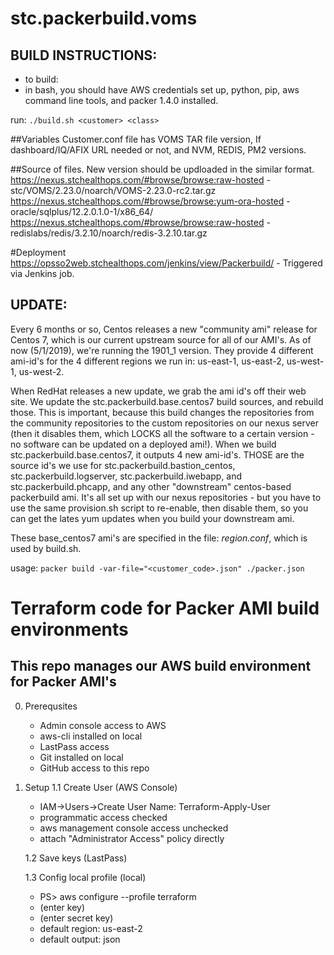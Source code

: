 # stc.packerbuild.voms

## BUILD INSTRUCTIONS:

- to build:
- in bash, you should have AWS credentials set up, python, pip, aws command line tools, and packer 1.4.0 installed.

run:
`./build.sh <customer> <class>`

##Variables
Customer.conf file has VOMS TAR file version, If dashboard/IQ/AFIX URL needed or not, and NVM, REDIS, PM2 versions.

##Source of files. New version should be updloaded in the similar format. 
https://nexus.stchealthops.com/#browse/browse:raw-hosted - stc/VOMS/2.23.0/noarch/VOMS-2.23.0-rc2.tar.gz
https://nexus.stchealthops.com/#browse/browse:yum-ora-hosted - 	oracle/sqlplus/12.2.0.1.0-1/x86_64/
https://nexus.stchealthops.com/#browse/browse:raw-hosted - redislabs/redis/3.2.10/noarch/redis-3.2.10.tar.gz

#Deployment
https://opsso2web.stchealthops.com/jenkins/view/Packerbuild/ - Triggered via Jenkins job. 

## UPDATE:
Every 6 months or so, Centos releases a new "community ami" release for Centos 7, which is our current upstream source for all of our AMI's.  As of now (5/1/2019), we're running the 1901_1 version.  They provide 4 different ami-id's for the 4 different regions we run in: us-east-1, us-east-2, us-west-1, us-west-2.  

When RedHat releases a new update, we grab the ami id's off their web site.  We update the stc.packerbuild.base.centos7 build sources, and rebuild those.  This is important, because this build changes the repositories from the community repositories to the custom repositories on our nexus server (then it disables them, which LOCKS all the software to a certain version - no software can be updated on a deployed ami!). When we build stc.packerbuild.base.centos7, it outputs 4 new ami-id's.  THOSE are the source id's we use for stc.packerbuild.bastion_centos, stc.packerbuild.logserver, stc.packerbuild.iwebapp, and stc.packerbuild.phcapp, and any other "downstream" centos-based packerbuild ami.  It's all set up with our nexus repositories - but you have to use the same provision.sh script to re-enable, then disable them, so you can get the lates yum updates when you build your downstream ami.

These base_centos7 ami's are specified in the file: *region.conf*, which is used by build.sh.

usage: `packer build -var-file="<customer_code>.json" ./packer.json`

# Terraform code for Packer AMI build environments

## This repo manages our AWS build environment for Packer AMI's

0. Prerequsites
    - Admin console access to AWS
    - aws-cli installed on local
    - LastPass access
    - Git installed on local
    - GitHub access to this repo

1. Setup
    1.1 Create User (AWS Console)
    - IAM->Users->Create User
    Name: Terraform-Apply-User
    - programmatic access checked
    - aws management console access unchecked
    - attach "Administrator Access" policy directly

    1.2 Save keys (LastPass)

    1.3 Config local profile (local)
    - PS> aws configure --profile terraform
    - (enter key)
    - (enter secret key)
    - default region: us-east-2
    - default output: json



